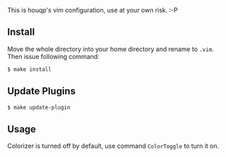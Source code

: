 This is houqp's vim configuration, use at your own risk. :-P

Install
-------

Move the whole directory into your home directory and rename to `.vim`. Then issue following command:

```bash
$ make install
```

Update Plugins
--------------

```bash
$ make update-plugin
```

Usage
-----

Colorizer is turned off by default, use command `ColorToggle` to turn it on.
